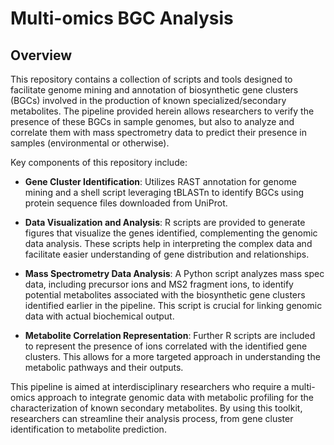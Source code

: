 # Multi-omics BGC Analysis

## Overview

This repository contains a collection of scripts and tools designed to facilitate genome mining and annotation of biosynthetic gene clusters (BGCs) involved in the production of known specialized/secondary metabolites. The pipeline provided herein allows researchers to verify the presence of these BGCs in sample genomes, but also to analyze and correlate them with mass spectrometry data to predict their presence in samples (environmental or otherwise).

Key components of this repository include:

- **Gene Cluster Identification**: Utilizes RAST annotation for genome mining and a shell script leveraging tBLASTn to identify BGCs using protein sequence files downloaded from UniProt. 

- **Data Visualization and Analysis**: R scripts are provided to generate figures that visualize the genes identified, complementing the genomic data analysis. These scripts help in interpreting the complex data and facilitate easier understanding of gene distribution and relationships.

- **Mass Spectrometry Data Analysis**: A Python script analyzes mass spec data, including precursor ions and MS2 fragment ions, to identify potential metabolites associated with the biosynthetic gene clusters identified earlier in the pipeline. This script is crucial for linking genomic data with actual biochemical output.

- **Metabolite Correlation Representation**: Further R scripts are included to represent the presence of ions correlated with the identified gene clusters. This allows for a more targeted approach in understanding the metabolic pathways and their outputs.

This pipeline is aimed at interdisciplinary researchers who require a multi-omics approach to integrate genomic data with metabolic profiling for the characterization of known secondary metabolites. By using this toolkit, researchers can streamline their analysis process, from gene cluster identification to metabolite prediction.
